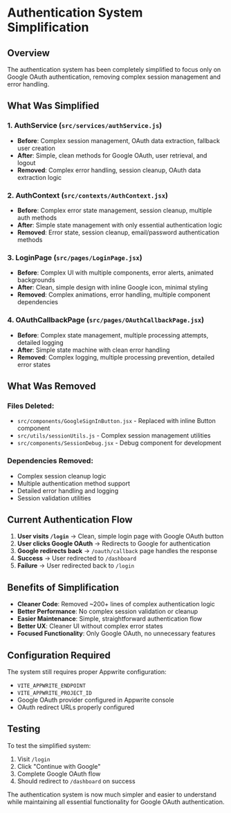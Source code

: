 # Authentication System Simplification

## Overview
The authentication system has been completely simplified to focus only on Google OAuth authentication, removing complex session management and error handling.

## What Was Simplified

### 1. AuthService (`src/services/authService.js`)
- **Before**: Complex session management, OAuth data extraction, fallback user creation
- **After**: Simple, clean methods for Google OAuth, user retrieval, and logout
- **Removed**: Complex error handling, session cleanup, OAuth data extraction logic

### 2. AuthContext (`src/contexts/AuthContext.jsx`)
- **Before**: Complex error state management, session cleanup, multiple auth methods
- **After**: Simple state management with only essential authentication logic
- **Removed**: Error state, session cleanup, email/password authentication methods

### 3. LoginPage (`src/pages/LoginPage.jsx`)
- **Before**: Complex UI with multiple components, error alerts, animated backgrounds
- **After**: Clean, simple design with inline Google icon, minimal styling
- **Removed**: Complex animations, error handling, multiple component dependencies

### 4. OAuthCallbackPage (`src/pages/OAuthCallbackPage.jsx`)
- **Before**: Complex state management, multiple processing attempts, detailed logging
- **After**: Simple state machine with clean error handling
- **Removed**: Complex logging, multiple processing prevention, detailed error states

## What Was Removed

### Files Deleted:
- `src/components/GoogleSignInButton.jsx` - Replaced with inline Button component
- `src/utils/sessionUtils.js` - Complex session management utilities
- `src/components/SessionDebug.jsx` - Debug component for development

### Dependencies Removed:
- Complex session cleanup logic
- Multiple authentication method support
- Detailed error handling and logging
- Session validation utilities

## Current Authentication Flow

1. **User visits `/login`** → Clean, simple login page with Google OAuth button
2. **User clicks Google OAuth** → Redirects to Google for authentication
3. **Google redirects back** → `/oauth/callback` page handles the response
4. **Success** → User redirected to `/dashboard`
5. **Failure** → User redirected back to `/login`

## Benefits of Simplification

- **Cleaner Code**: Removed ~200+ lines of complex authentication logic
- **Better Performance**: No complex session validation or cleanup
- **Easier Maintenance**: Simple, straightforward authentication flow
- **Better UX**: Cleaner UI without complex error states
- **Focused Functionality**: Only Google OAuth, no unnecessary features

## Configuration Required

The system still requires proper Appwrite configuration:
- `VITE_APPWRITE_ENDPOINT`
- `VITE_APPWRITE_PROJECT_ID`
- Google OAuth provider configured in Appwrite console
- OAuth redirect URLs properly configured

## Testing

To test the simplified system:
1. Visit `/login`
2. Click "Continue with Google"
3. Complete Google OAuth flow
4. Should redirect to `/dashboard` on success

The authentication system is now much simpler and easier to understand while maintaining all essential functionality for Google OAuth authentication.
